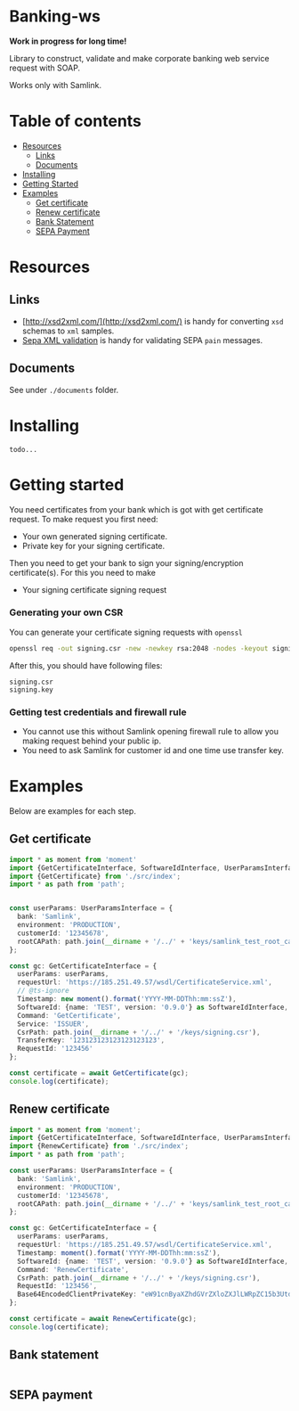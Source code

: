 # Banking-ws

<b>Work in progress for long time!</b>

Library to construct, validate and make corporate banking web service request with SOAP.

Works only with Samlink.


Table of contents
=================
* [Resources](#resources)
    * [Links](#links)
    * [Documents](#documents)
* [Installing](#installing)
* [Getting Started](#getting-started)
* [Examples](#examples)
    * [Get certificate](#get-certificate)
    * [Renew certificate](#renew-certificate)
    * [Bank Statement](#bank-statement)
    * [SEPA Payment](#sepa-payment)
    


Resources
============

Links
-----
* [http://xsd2xml.com/](http://xsd2xml.com/) is handy for converting `xsd` schemas to `xml` samples.  
* [Sepa XML validation](https://www.mobilefish.com/services/sepa_xml_validation/sepa_xml_validation.php) is handy for validating SEPA `pain` messages.

Documents
-----
See under `./documents` folder.



Installing
============

```shell script
todo...
```



Getting started
============
You need certificates from your bank which is got with get certificate request. 
To make request you first need: 

* Your own generated signing certificate.
* Private key for your signing certificate.

Then you need to get your bank to sign your signing/encryption certificate(s). For this you need to make

* Your signing certificate signing request

### Generating your own CSR

You can generate your certificate signing requests with `openssl`

```bash
openssl req -out signing.csr -new -newkey rsa:2048 -nodes -keyout signing.key
```

After this, you should have following files:

```
signing.csr
signing.key
```

### Getting test credentials and firewall rule
* You cannot use this without Samlink opening firewall rule to allow you making request behind your public ip.
* You need to ask Samlink for customer id and one time use transfer key.



Examples
============
Below are examples for each step.


Get certificate
-----
```typescript
import * as moment from 'moment'
import {GetCertificateInterface, SoftwareIdInterface, UserParamsInterface} from './src/interfaces';
import {GetCertificate} from './src/index';
import * as path from 'path';


const userParams: UserParamsInterface = {
  bank: 'Samlink',
  environment: 'PRODUCTION',
  customerId: '12345678',
  rootCAPath: path.join(__dirname + '/../' + 'keys/samlink_test_root_ca.csr')
};

const gc: GetCertificateInterface = {
  userParams: userParams,
  requestUrl: 'https://185.251.49.57/wsdl/CertificateService.xml',
  // @ts-ignore
  Timestamp: new moment().format('YYYY-MM-DDThh:mm:ssZ'),
  SoftwareId: {name: 'TEST', version: '0.9.0'} as SoftwareIdInterface,
  Command: 'GetCertificate',
  Service: 'ISSUER',
  CsrPath: path.join(__dirname + '/../' + '/keys/signing.csr'),
  TransferKey: '123123123123123123123',
  RequestId: '123456'
};

const certificate = await GetCertificate(gc);
console.log(certificate);
```



Renew certificate
-----

```typescript
import * as moment from 'moment';
import {GetCertificateInterface, SoftwareIdInterface, UserParamsInterface} from './src/interfaces';
import {RenewCertificate} from './src/index';
import * as path from 'path';

const userParams: UserParamsInterface = {
  bank: 'Samlink',
  environment: 'PRODUCTION',
  customerId: '12345678',
  rootCAPath: path.join(__dirname + '/../' + 'keys/samlink_test_root_ca.csr')
};

const gc: GetCertificateInterface = {
  userParams: userParams,
  requestUrl: 'https://185.251.49.57/wsdl/CertificateService.xml',
  Timestamp: moment().format('YYYY-MM-DDThh:mm:ssZ'),
  SoftwareId: {name: 'TEST', version: '0.9.0'} as SoftwareIdInterface,
  Command: 'RenewCertificate',
  CsrPath: path.join(__dirname + '/../' + '/keys/signing.csr'),
  RequestId: '123456',
  Base64EncodedClientPrivateKey: "eW91cnByaXZhdGVrZXloZXJlLWRpZC15b3UtdGhpbmstaS1jb21taXR0ZWQtbWluZS1vbi1naXRodWI/",
};

const certificate = await RenewCertificate(gc);
console.log(certificate);
```



Bank statement
-----
```typescript
```



SEPA payment
-----
```typescript
```
